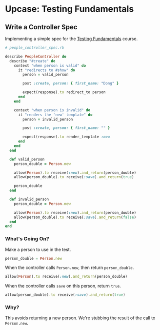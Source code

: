 # Upcase: Testing Fundamentals

## Write a Controller Spec

Implementing a simple spec for the [Testing Fundamentals](https://thoughtbot.com/upcase/testing-fundamentals) course.

```ruby
# people_controller_spec.rb

describe PeopleController do
  describe "#create" do
    context "when person is valid" do
      it "redirects to #show" do
        person = valid_person

        post :create, person: { first_name: "Dong" }

        expect(response).to redirect_to person
      end
    end

    context "when person is invalid" do
      it "renders the 'new' template" do
        person = invalid_person

        post :create, person: { first_name: "" }

        expect(response).to render_template :new
      end
    end
  end

  def valid_person
    person_double = Person.new

    allow(Person).to receive(:new).and_return(person_double)
    allow(person_double).to receive(:save).and_return(true)

    person_double
  end

  def invalid_person
    person_double = Person.new

    allow(Person).to receive(:new).and_return(person_double)
    allow(person_double).to receive(:save).and_return(false)
  end
end
```

### What's Going On?

Make a person to use in the test.

```ruby
person_double = Person.new
```

When the controller calls `Person.new`, then return `person_double`.

```ruby
allow(Person).to receive(:new).and_return(person_double)
```

When the controller calls `save` on this person, return `true`.

```ruby
allow(person_double).to receive(:save).and_return(true)
```

### Why?

This avoids returning a new person. We're stubbing the result of the call to `Person.new`.
